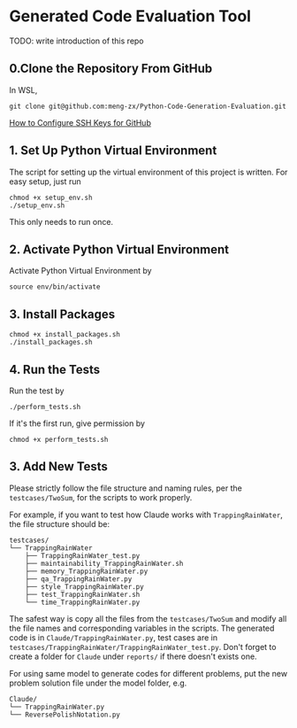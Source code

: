 # Generated Code Evaluation Tool
TODO: write introduction of this repo

## 0.Clone the Repository From GitHub
In WSL, 
```
git clone git@github.com:meng-zx/Python-Code-Generation-Evaluation.git
```
[How to Configure SSH Keys for GitHub](https://jdblischak.github.io/2014-09-18-chicago/novice/git/05-sshkeys.html)

## 1. Set Up Python Virtual Environment
The script for setting up the virtual environment of this project is written.
For easy setup, just run 
```
chmod +x setup_env.sh
./setup_env.sh
```
This only needs to run once.

## 2. Activate Python Virtual Environment
Activate Python Virtual Environment by
```
source env/bin/activate
```

## 3. Install Packages
```
chmod +x install_packages.sh
./install_packages.sh
```


## 4. Run the Tests
Run the test by
```
./perform_tests.sh
```
If it's the first run, give permission by 
```
chmod +x perform_tests.sh
```

## 3. Add New Tests
Please strictly follow the file structure and naming rules, per the `testcases/TwoSum`, for the scripts to work properly. 

For example, if you want to test how Claude works with `TrappingRainWater`, the file structure should be:
```
testcases/
└── TrappingRainWater
    ├── TrappingRainWater_test.py
    ├── maintainability_TrappingRainWater.sh
    ├── memory_TrappingRainWater.py
    ├── qa_TrappingRainWater.py
    ├── style_TrappingRainWater.py
    ├── test_TrappingRainWater.sh
    └── time_TrappingRainWater.py
```
The safest way is copy all the files from the `testcases/TwoSum` and modify all the file names and corresponding variables in the scripts. The generated code is in `Claude/TrappingRainWater.py`, test cases are in `testcases/TrappingRainWater/TrappingRainWater_test.py`. Don't forget to create a folder for `Claude` under `reports/` if there doesn't exists one.

For using same model to generate codes for different problems, put the new problem solution file under the model folder, e.g.
```
Claude/
└── TrappingRainWater.py
└── ReversePolishNotation.py
```


